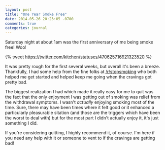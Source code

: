 ```yaml
---
layout: post
title: "One Year Smoke Free"
date: 2014-05-26 20:23:05 -0700
comments: true
categories: journal
---
```


Saturday night at about 1am was the first anniversary of me being smoke free! Woo!

{% tweet https://twitter.com/kitchen/statuses/470625716921323520 %}

It was pretty rough for the first several weeks, but overall it's been a breeze. Thankfully, I had some help from the fine folks at [/r/stopsmoking](http://reddit.com/r/stopsmoking) who both helped me get started and helped keep me going when the cravings got pretty bad.

The biggest realization I had which made it really easy for me to quit was the fact that the only enjoyment I was getting out of smoking was relief from the withdrawal symptoms.
I wasn't *actually* enjoying smoking most of the time.
Sure, there may have been times where it felt good or it enhanced a particularly pleasurable sitation (and those are the triggers which have been the worst to deal with) but for the most part I didn't actually enjoy it, it's just something I did.

If you're considering quitting, I highly recommend it, of course.
I'm here if you need any help with it or someone to vent to if the cravings are getting bad!
